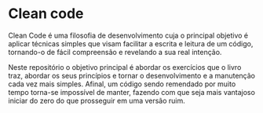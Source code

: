 # Clean code
Clean Code é uma filosofia de desenvolvimento cuja o principal objetivo é aplicar técnicas simples que visam facilitar a escrita e leitura de um código, tornando-o de fácil compreensão e revelando a sua real intenção.

Neste repositório o objetivo principal é abordar os exercícios que o livro traz, abordar os seus princípios e tornar o desenvolvimento e a manutenção cada vez mais simples. Afinal, um código sendo remendado por muito tempo torna-se impossível de manter, fazendo com que seja mais vantajoso iniciar do zero do que prosseguir em uma versão ruim.
